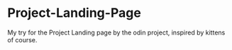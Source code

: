 # Project-Landing-Page

My try for the Project Landing page by the odin project, inspired by kittens of course.